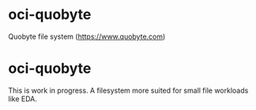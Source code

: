 # oci-quobyte
Quobyte file system (https://www.quobyte.com)

# oci-quobyte
This is work in progress.   A filesystem more suited for small file workloads like EDA.  
